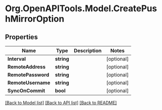 # Org.OpenAPITools.Model.CreatePushMirrorOption

## Properties

Name | Type | Description | Notes
------------ | ------------- | ------------- | -------------
**Interval** | **string** |  | [optional] 
**RemoteAddress** | **string** |  | [optional] 
**RemotePassword** | **string** |  | [optional] 
**RemoteUsername** | **string** |  | [optional] 
**SyncOnCommit** | **bool** |  | [optional] 

[[Back to Model list]](../README.md#documentation-for-models) [[Back to API list]](../README.md#documentation-for-api-endpoints) [[Back to README]](../README.md)

